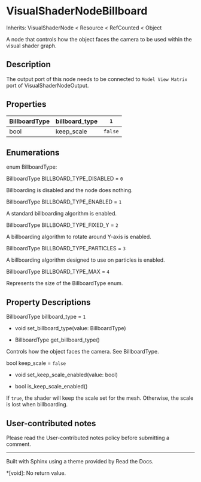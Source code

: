 # VisualShaderNodeBillboard

Inherits: VisualShaderNode < Resource < RefCounted < Object

A node that controls how the object faces the camera to be used within the
visual shader graph.

## Description

The output port of this node needs to be connected to `Model View Matrix` port
of VisualShaderNodeOutput.

## Properties

BillboardType | billboard_type | `1`  
---|---|---  
bool | keep_scale | `false`  
  
## Enumerations

enum BillboardType:

BillboardType BILLBOARD_TYPE_DISABLED = `0`

Billboarding is disabled and the node does nothing.

BillboardType BILLBOARD_TYPE_ENABLED = `1`

A standard billboarding algorithm is enabled.

BillboardType BILLBOARD_TYPE_FIXED_Y = `2`

A billboarding algorithm to rotate around Y-axis is enabled.

BillboardType BILLBOARD_TYPE_PARTICLES = `3`

A billboarding algorithm designed to use on particles is enabled.

BillboardType BILLBOARD_TYPE_MAX = `4`

Represents the size of the BillboardType enum.

## Property Descriptions

BillboardType billboard_type = `1`

  * void set_billboard_type(value: BillboardType)

  * BillboardType get_billboard_type()

Controls how the object faces the camera. See BillboardType.

bool keep_scale = `false`

  * void set_keep_scale_enabled(value: bool)

  * bool is_keep_scale_enabled()

If `true`, the shader will keep the scale set for the mesh. Otherwise, the
scale is lost when billboarding.

## User-contributed notes

Please read the User-contributed notes policy before submitting a comment.

* * *

Built with Sphinx using a theme provided by Read the Docs.

  *[void]: No return value.

